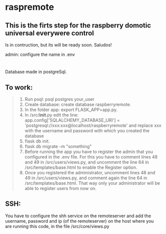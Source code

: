 # raspremote
## This is the firts step for the raspberry domotic universal everywere control
Is in contruction, but its will be ready soon.
Saludos!

admin: configure the name in .env

# 
Database made in postgreSql.

## To work:
> 1. Run psql: psql postgres your_user
> 2. Create database: create database raspberryremote.
> 3. In the folder app: export FLASK_APP=app.py.
> 4. In /src/__init__.py edit the line:
app.config['SQLALCHEMY_DATABASE_URI'] = 'postgresql://xxx:xxx@localhost/raspberryremote'
and replace xxx with the username and password with which you created the database
> 5. flask db init.
> 6. flask db migrate -m "something"
> 7. Before running the app you have to register the admin that you configured in the .env file.
  For this you have to comment lines 48 and 49 in /src/users/views.py, and uncomment the line 64 in /src/templates/base.html
  to enable the Register option.
> 8. Once you registered the administrator, uncomment lines 48 and 49 in /src/users/views.py, and comment again the line 64 in /src/templates/base.html. That way only your administrator will be able to register users from now on.


## SSH:
You have to configure the shh service on the remoteserver and add the username, password and ip (of the remoteserver) on the host where you are running this code, in the file /src/core/views.py

